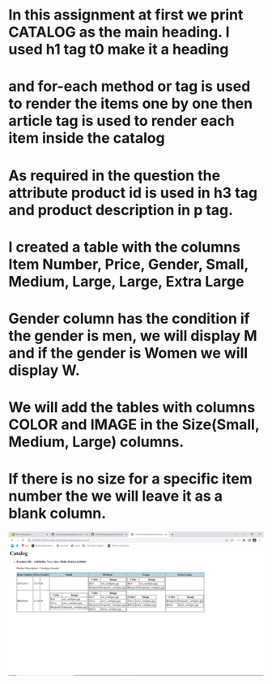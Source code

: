 # In this assignment at first we print CATALOG as the main heading. I used h1 tag t0 make it a heading
#   and for-each method or tag is used to render the items one by one then article tag is used to render each item inside the catalog
# As required in the question the attribute product id is used in h3 tag and product description in p tag.

# I created a table with the columns Item Number, Price, Gender, Small, Medium, Large, Large, Extra Large

# Gender column has the condition if the gender is men, we will display M and if the gender is Women we will display W.

# We will add the tables with columns COLOR and IMAGE in the  Size(Small, Medium, Large) columns.

# If there is no size for a specific item number the we will leave it as a blank column.

![output validated](./output.PNG)